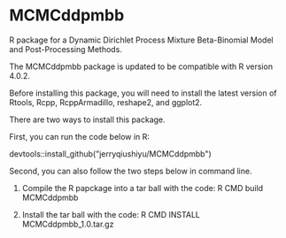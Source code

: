 # MCMCddpmbb

R package for a Dynamic Dirichlet Process Mixture Beta-Binomial Model and Post-Processing Methods.

The MCMCddpmbb package is updated to be compatible with R version 4.0.2.

Before installing this package, you will need to install the latest version of Rtools, Rcpp, RcppArmadillo, reshape2, and ggplot2. 

There are two ways to install this package.

First, you can run the code below in R:

devtools::install_github("jerryqiushiyu/MCMCddpmbb")

Second, you can also follow the two steps below in command line.

1. Compile the R papckage into a tar ball with the code:
   R CMD build MCMCddpmbb

2. Install the tar ball with the code:
   R CMD INSTALL MCMCddpmbb_1.0.tar.gz
